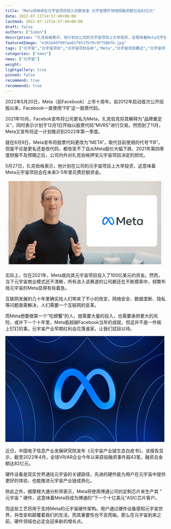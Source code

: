 ```yaml
---
title: "Meta将继续在元宇宙项目投入巨额资金 元宇宙硬件领域投融资额已达82亿元"
date: 2022-07-11T14:57:40+08:00
lastmod: 2022-07-11T14:57:40+08:00
draft: false
authors: ["Simon"]
description: "扎克伯格表示，他计划在公司的元宇宙项目上大举投资，这意味着Meta元宇宙项目会在未来3-5年里花费巨额资金。"
featuredImage: "e3b1b40f997ae61f9537b79c9f750bfb.jpg"
tags: ["元宇宙","元宇宙项目","元宇宙项目名称","Meta","元宇宙项目概述","元宇宙项目投资"]
categories: ["news"]
news: ["元宇宙"]
weight: 
lightgallery: true
pinned: false
recommend: true
recommend1: true
---
```


2022年5月20日，Meta（前Facebook）上市十周年。自2012年启动首次公开招股以来，Facebook一直使用“FB”这一股票代码。 

2021年10月，Facebok宣布将公司更名为Meta，扎克伯克将其解释为“品牌重定义”，同时表示计划于12月1日开始以股票代码“MVRS”进行交易。然而到了11月，Meta又宣布将这一计划推迟到2022年第一季度。 

就在6月9日，Meta宣布将股票代码更改为“META”，取代目前使用的代号“FB”。 但是不论是更名还是改代码，都改变不了自从Meta股价大幅下跌、2021年第四季度财报不及预期之后，公司内外对扎克伯格押宝元宇宙项目决定的担忧。 

5月27日，扎克伯格表示，他计划在公司的元宇宙项目上大举投资，这意味着Meta元宇宙项目会在未来3-5年里花费巨额资金。 

![配图](7bdbc1f108f51819e6257f4b9c0ee619.jpg)

实际上，仅在2021年，Meta就向其元宇宙项目投入了100亿美元的资金。然而，当下元宇宙商业模式还不清晰，所有进入该赛道的公司都还在不断摸索中，频繁布局元宇宙的Meta显得有些着急。 

互联网发展的几十年里确实给人们带来了不小的改变，网络安全、数据垄断、隐私等问题亟需解决，人们需要一个互联网的变革。 

而Meta想要做第一个“吃螃蟹”的人，就需要大量的投入，也需要承担更大的风险，或许下一个十年里，Meta能超越Facebook当年的成就，但这并不是一件板上钉钉的事。元宇宙产业早期红利会花落谁家，让我们拭目以待。

![配图](e3b1b40f997ae61f9537b79c9f750bfb.jpg)

近日，中国电子信息产业发展研究院发布《元宇宙产业链生态白皮书》，该报告显示，截至2022年4月，全球VR/AR企业今年以来获投融资事件超43笔，融资总金额达82亿元。

硬件设备是现实世界通往元宇宙的关键路径，先进的硬件能为用户在元宇宙中提供更好的体验，也能推进元宇宙产业链成熟化。 

除此之外，据摩根大通分析师表示，Meta将使用博通公司的定制芯片来生产其 " 元宇宙 " 硬件，这意味着Meta将成为博通的“下一个十亿美元”ASIC芯片客户。

而这些工艺将用于支持Meta的元宇宙硬件架构。用户通过硬件设备感知元宇宙世界，并改变和颠覆着我们的生活，而其重要性也不言而喻。那么在元宇宙到来之前，硬件领域也必定会迎来新的增长点。